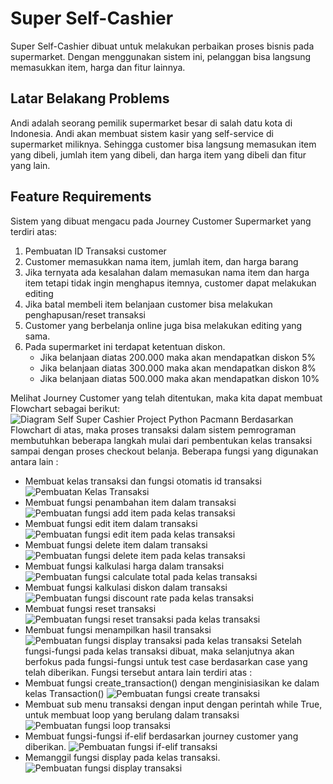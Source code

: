 # Super Self-Cashier 

Super Self-Cashier dibuat untuk melakukan perbaikan proses bisnis pada supermarket. Dengan menggunakan sistem ini, pelanggan bisa langsung memasukkan item, harga dan fitur lainnya.

## Latar Belakang Problems
Andi adalah seorang pemilik supermarket besar di salah datu kota di Indonesia. Andi akan membuat sistem kasir yang self-service di supermarket miliknya. Sehingga customer bisa langsung memasukan item yang dibeli, jumlah item yang dibeli, dan harga item yang dibeli dan fitur yang lain. 

## Feature Requirements
Sistem yang dibuat mengacu pada Journey Customer Supermarket yang terdiri atas: 
1. Pembuatan ID Transaksi customer
2. Customer memasukkan nama item, jumlah item, dan harga barang
3. Jika ternyata ada kesalahan dalam memasukan nama item dan harga item tetapi tidak ingin menghapus itemnya, customer dapat melakukan editing
4. Jika batal membeli item belanjaan customer bisa melakukan penghapusan/reset transaksi
5. Customer yang berbelanja online juga bisa melakukan editing yang sama.
6. Pada supermarket ini terdapat ketentuan diskon.
    - Jika belanjaan diatas 200.000 maka akan mendapatkan diskon 5%
    - Jika belanjaan diatas 300.000 maka akan mendapatkan diskon 8%
    - Jika belanjaan diatas 500.000 maka akan mendapatkan diskon 10%

Melihat Journey Customer yang telah ditentukan, maka kita dapat membuat Flowchart sebagai berikut:
![Diagram Self Super Cashier Project Python Pacmann](https://github.com/ricobag/Cashier-Project-Pacmann-1/assets/139092538/ed88467b-6fda-4a74-a114-4791037be287)
Berdasarkan Flowchart di atas, maka proses transaksi dalam sistem pemrograman membutuhkan beberapa langkah mulai dari pembentukan kelas transaksi sampai dengan proses checkout belanja. Beberapa fungsi yang digunakan antara lain :
- Membuat kelas transaksi dan fungsi otomatis id transaksi
![Pembuatan Kelas Transaksi](https://github.com/ricobag/Cashier-Project-Pacmann-1/assets/139092538/b57a3c02-18bb-4c7d-8e04-aa34cdd36e17)
- Membuat fungsi penambahan item dalam transaksi
 ![Pembuatan fungsi add item pada kelas transaksi](https://github.com/ricobag/Cashier-Project-Pacmann-1/assets/139092538/28190b28-ab28-422e-a75b-122717beb8d6)
- Membuat fungsi edit item dalam transaksi
 ![Pembuatan fungsi edit item pada kelas transaksi](https://github.com/ricobag/Cashier-Project-Pacmann-1/assets/139092538/6eb794a4-720a-413c-8e61-78baf68c9a99)
- Membuat fungsi delete item dalam transaksi
 ![Pembuatan fungsi delete item pada kelas transaksi](https://github.com/ricobag/Cashier-Project-Pacmann-1/assets/139092538/9c75884e-09fc-45ef-ad2f-bdbd357bfab5)
- Membuat fungsi kalkulasi harga dalam transaksi
 ![Pembuatan fungsi calculate total pada kelas transaksi](https://github.com/ricobag/Cashier-Project-Pacmann-1/assets/139092538/9e9611d9-a6d8-4cf3-a424-ff81fd08a0b8)
- Membuat fungsi kalkulasi diskon dalam transaksi
 ![Pembuatan fungsi discount rate pada kelas transaksi](https://github.com/ricobag/Cashier-Project-Pacmann-1/assets/139092538/2d8728cb-4c36-4183-89f1-3241371c83a5)
- Membuat fungsi reset transaksi
 ![Pembuatan fungsi reset transaksi pada kelas transaksi](https://github.com/ricobag/Cashier-Project-Pacmann-1/assets/139092538/37ab1335-a542-4c6f-aaf0-9f45bb891366)
- Membuat fungsi menampilkan hasil transaksi
![Pembuatan fungsi display transaksi pada kelas transaksi](https://github.com/ricobag/Cashier-Project-Pacmann-1/assets/139092538/48dc0c48-e8f0-41b2-8864-9be08488107c)
Setelah fungsi-fungsi pada kelas transaksi dibuat, maka selanjutnya akan berfokus pada fungsi-fungsi untuk test case berdasarkan case yang telah diberikan. Fungsi tersebut antara lain terdiri atas :
- Membuat fungsi create_transaction() dengan menginisiasikan ke dalam kelas Transaction()
![Pembuatan fungsi create transaksi](https://github.com/ricobag/Cashier-Project-Pacmann-1/assets/139092538/c070f0db-fcb4-4f62-9a52-6a815f8d1493)
- Membuat sub menu transaksi dengan input dengan perintah while True, untuk membuat loop yang berulang dalam transaksi
![Pembuatan fungsi loop transaksi](https://github.com/ricobag/Cashier-Project-Pacmann-1/assets/139092538/76323520-0581-4f45-9796-f0922636d09e)
- Membuat fungsi-fungsi if-elif berdasarkan journey customer yang diberikan.
![Pembuatan fungsi if-elif transaksi](https://github.com/ricobag/Cashier-Project-Pacmann-1/assets/139092538/71437ce7-3c68-45bb-a96b-8aaadb4d02a7)
- Memanggil fungsi display pada kelas transaksi.
![Pembuatan fungsi display transaksi](https://github.com/ricobag/Cashier-Project-Pacmann-1/assets/139092538/02a852a9-1a23-4ceb-965d-5df6e26402d2)
